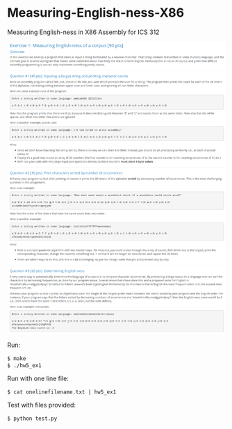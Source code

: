 # Measuring-English-ness-X86
Measuring English-ness in X86 Assembly for ICS 312

<img src="images/screen.png" />

Run:
```
$ make
$ ./hw5_ex1
```

Run with one line file:
```
$ cat onelinefilename.txt | hw5_ex1
```

Test with files provided:
```
$ python test.py
```
